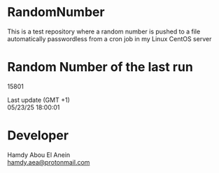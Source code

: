 # RandomNumber    
This is a test repository where a random number is pushed to a file automatically passwordless from a cron job in my Linux CentOS server    
# Random Number of the last run   
15801
      
Last update (GMT +1)    
05/23/25 18:00:01
# Developer    
Hamdy Abou El Anein   
hamdy.aea@protonmail.com
